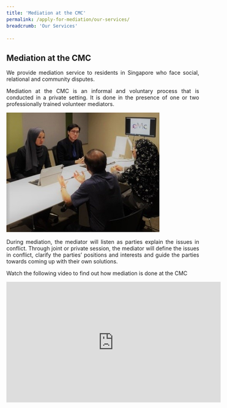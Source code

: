 ```yaml
---
title: 'Mediation at the CMC'
permalink: /apply-for-mediation/our-services/
breadcrumb: 'Our Services'

---
```



## Mediation at the CMC

<p style="text-align: justify">We provide mediation service to residents in Singapore who face social, relational and community disputes.</p>

<p style="text-align: justify">Mediation at the CMC is an informal and voluntary process that is conducted in a private setting. It is done in the presence of one or two professionally trained volunteer mediators.</p>

<div class="image"><img src="/images/1540190834687.jpg/" title="Mediation at the CMC" alt="Mediation at the CMC" style="width: 400px"></div>

<p style="text-align: justify">During mediation, the mediator will listen as parties explain the issues in conflict. Through joint or private session, the mediator will define the issues in conflict, clarify the parties’ positions and interests and guide the parties towards coming up with their own solutions.</p>

<p style="text-align: justify">Watch the following video to find out how mediation is done at the CMC</p>

<div class="bp-youtube" style="text-align: justify">
  <iframe width="560" height="315" src="https://youtu.be/083RA9H6QFI" frameborder="0" allow="accelerometer; autoplay; encrypted-media; gyroscope; picture-in-picture" title="Mediation at the CMC" alt="Mediation at the CMC" allowfullscreen></iframe>
</div>
